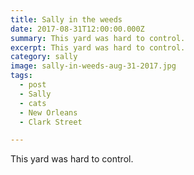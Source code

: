```yaml
---
title: Sally in the weeds
date: 2017-08-31T12:00:00.000Z
summary: This yard was hard to control.
excerpt: This yard was hard to control.
category: sally
image: sally-in-weeds-aug-31-2017.jpg
tags:
  - post
  - Sally
  - cats
  - New Orleans
  - Clark Street

---
```


This yard was hard to control.